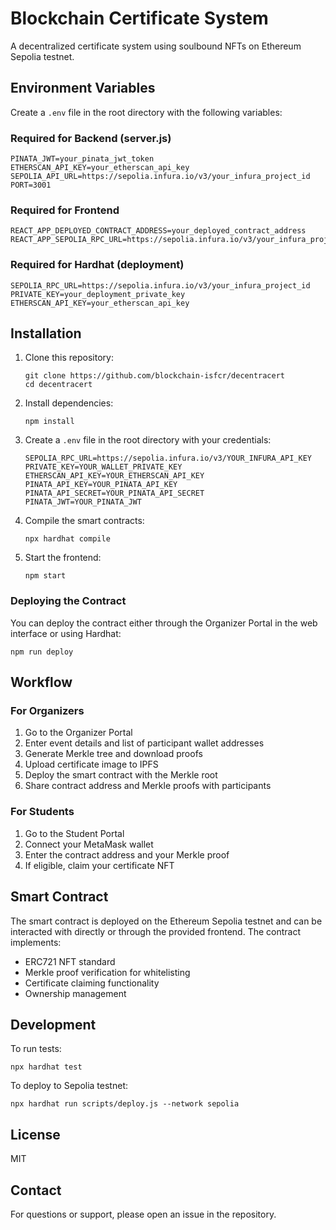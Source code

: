 # Blockchain Certificate System

A decentralized certificate system using soulbound NFTs on Ethereum Sepolia testnet.

## Environment Variables

Create a `.env` file in the root directory with the following variables:

### Required for Backend (server.js)
```
PINATA_JWT=your_pinata_jwt_token
ETHERSCAN_API_KEY=your_etherscan_api_key
SEPOLIA_API_URL=https://sepolia.infura.io/v3/your_infura_project_id
PORT=3001
```

### Required for Frontend
```
REACT_APP_DEPLOYED_CONTRACT_ADDRESS=your_deployed_contract_address
REACT_APP_SEPOLIA_RPC_URL=https://sepolia.infura.io/v3/your_infura_project_id
```

### Required for Hardhat (deployment)
```
SEPOLIA_RPC_URL=https://sepolia.infura.io/v3/your_infura_project_id
PRIVATE_KEY=your_deployment_private_key
ETHERSCAN_API_KEY=your_etherscan_api_key
```

## Installation

1. Clone this repository:
   ```
   git clone https://github.com/blockchain-isfcr/decentracert
   cd decentracert
   ```

2. Install dependencies:
   ```
   npm install
   ```

3. Create a `.env` file in the root directory with your credentials:
   ```
   SEPOLIA_RPC_URL=https://sepolia.infura.io/v3/YOUR_INFURA_API_KEY
   PRIVATE_KEY=YOUR_WALLET_PRIVATE_KEY
   ETHERSCAN_API_KEY=YOUR_ETHERSCAN_API_KEY
   PINATA_API_KEY=YOUR_PINATA_API_KEY
   PINATA_API_SECRET=YOUR_PINATA_API_SECRET
   PINATA_JWT=YOUR_PINATA_JWT
   ```

4. Compile the smart contracts:
   ```
   npx hardhat compile
   ```

5. Start the frontend:
   ```
   npm start
   ```

### Deploying the Contract

You can deploy the contract either through the Organizer Portal in the web interface or using Hardhat:

```
npm run deploy
```

## Workflow

### For Organizers

1. Go to the Organizer Portal
2. Enter event details and list of participant wallet addresses
3. Generate Merkle tree and download proofs
4. Upload certificate image to IPFS
5. Deploy the smart contract with the Merkle root
6. Share contract address and Merkle proofs with participants

### For Students

1. Go to the Student Portal
2. Connect your MetaMask wallet
3. Enter the contract address and your Merkle proof
4. If eligible, claim your certificate NFT

## Smart Contract

The smart contract is deployed on the Ethereum Sepolia testnet and can be interacted with directly or through the provided frontend. The contract implements:

- ERC721 NFT standard
- Merkle proof verification for whitelisting
- Certificate claiming functionality
- Ownership management

## Development

To run tests:
```
npx hardhat test
```

To deploy to Sepolia testnet:
```
npx hardhat run scripts/deploy.js --network sepolia
```

## License

MIT

## Contact

For questions or support, please open an issue in the repository. 